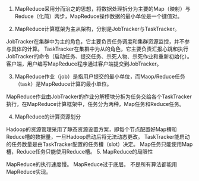 1. MapReduce采用分而治之的思想，将数据处理拆分为主要的Map（映射）与Reduce（化简）两步，MapReduce操作数据的最小单位是一个键值对。

2. MapReduce计算框架为主从架构，分别是JobTracker与TaskTracker。

JobTracker在集群中为主的角色，它主要负责任务调度和集群资源监控，并不参与具体的计算。
TaskTracker在集群中为从的角色，它主要负责汇报心跳和执行JobTracker的命令（启动任务、提交任务、杀死人物、杀死作业和重新初始化）。
客户端，用户编写MapReduce程序通过客户端提交到JobTracker。

3. MapReduce作业（job）是指用户提交的最小单位，而Maop/Reduce任务（task）是MapReduce计算的最小单位。

MapReduce作业由JobTracker的作业分解模块分拆为任务交给各个TaskTracker执行，在MapReduce计算框架中，任务分为两种，Map任务和Reduce任务。

4. MapReduce的计算资源划分

Hadoop的资源管理采用了静态资源设置方案，即每个节点配置好Map槽和Reduce槽的数据量，一旦Hadoop启动后将无法动态更改。
TaskTracker能启动的任务数量是由TaskTracker配置的任务槽（slot）决定。
Map任务只能使用Map槽，Reduce任务只能使用Reduce槽。
5. MapReduce的局限性

MapReduce的执行速度慢。
MapReduce过于底层。
不是所有算法都能用MapReduce实现。
